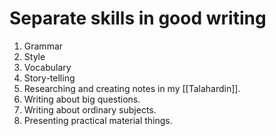 # Separate skills in good writing

1. Grammar
2. Style
3. Vocabulary
4. Story-telling
5. Researching and creating notes in my [[Talahardin]].
6. Writing about big questions.
7. Writing about ordinary subjects.
8. Presenting practical material things.

